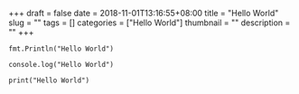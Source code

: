 +++ 
draft = false
date = 2018-11-01T13:16:55+08:00
title = "Hello World"
slug = "" 
tags = []
categories = ["Hello World"]
thumbnail = "<no value>"
description = ""
+++


`fmt.Println("Hello World")`

`console.log("Hello World")`

`print("Hello World")`
